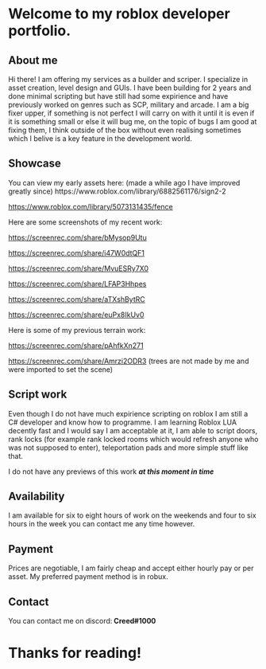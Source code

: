<h1> 
 Welcome to my roblox developer portfolio. 
</h1>

<h2> 
 About me 
</h2>

<p>
Hi there! I am offering my services as a builder and scriper. I specialize in asset creation, level design and GUIs. I have been building for 2 years and done minimal scripting but have still had some expirience and have previously worked on genres such as SCP, military and arcade.
I am a big fixer upper, if something is not perfect I will carry on with it until it is even if it is something small or else it will bug me, on the topic of bugs I am good at fixing them, I think outside of the box without even realising sometimes which I belive is a key feature in the development world.
</p>

<h2> 
  Showcase 
</h2>

<p> 
 You can view my early assets here:
(made a while ago I have improved greatly since)
https://www.roblox.com/library/6882561176/sign2-2

https://www.roblox.com/library/5073131435/fence


 Here are some screenshots of my recent work:
 
 https://screenrec.com/share/bMysop9Utu
 
 https://screenrec.com/share/i47W0dtQF1
 
 https://screenrec.com/share/MvuESRy7X0
 
 https://screenrec.com/share/LFAP3Hhpes
 
 https://screenrec.com/share/aTXshBytRC
 
 https://screenrec.com/share/euPx8IkUv0
 
 Here is some of my previous terrain work:
 
 https://screenrec.com/share/pAhfkXn271

https://screenrec.com/share/Amrzi2ODR3 (trees are not made by me and were imported to set the scene) 
</p>

<h2> 
  Script work 
</h2>

<p>
  Even though I do not have much expirience scripting on roblox I am still a C# developer and know how to programme. I am learning Roblox LUA decently fast and I would say I am acceptable at it, I am able to script doors, rank locks (for example rank locked rooms which would refresh anyone who was not supposed to enter), teleportation pads and more simple stuff like that. 

  I do not have any previews of this work <b> <i> at this moment in time</i> </b> 
</p> 
 
<h2>
  Availability
</h2>
  
  <p> 
  I am available for six to eight hours of work on the weekends and four to six hours in the week you can contact me any time however.
  </p>
  
<h2>
 Payment
</h2>
  
<p>
Prices are negotiable, I am fairly cheap and accept either hourly pay or per asset. My preferred payment method is in robux.
</p>

<h2>
 Contact 
</h2>
<p>
You can contact me on discord:<b> Creed#1000 </b>
</p>
 
 <h1>
Thanks for reading!
</h1>
